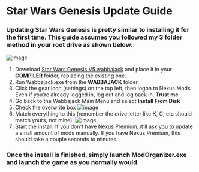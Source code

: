 # Star Wars Genesis Update Guide

### Updating Star Wars Genesis is pretty similar to installing it for the first time. This guide assumes you followed my 3 folder method in your root drive as shown below:
![image](https://github.com/user-attachments/assets/bbbfdd6b-5930-42d1-9bcc-c44c7acf74d5)


1. Download [Star Wars Genesis V5.wabbajack](https://drive.google.com/drive/folders/1m2463OglLXVJ0esVAMPtXvWgvyVyfbSn?usp=drive_link) and place it in your **COMPILER** folder, replacing the existing one.
2. Run Wabbajack.exe from the **WABBAJACK** folder.
3. Click the gear icon (settings) on the top left, then logon to Nexus Mods. Even if you're already logged in, log out and log back in. **Trust me**
4. Go back to the Wabbajack Main Menu and select **Install From Disk**
5. Check the overwrite box
   ![image](https://github.com/user-attachments/assets/4f4192a8-c836-4bf6-bd86-2006f2b1d2a7)
6. Match everything to this (remember the drive letter like K, C, etc should match yours, not mine):
   ![image](https://github.com/user-attachments/assets/78800b97-3041-460a-a389-871179ea2f32)
8. Start the install. If you don't have Nexus Premium, it'll ask you to update a small amount of mods manually. If you have Nexus Premium, this should take a couple seconds to minutes.


### Once the install is finished, simply launch ModOrganizer.exe and launch the game as you normally would.

